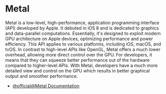 # Metal

Metal is a low-level, high-performance, application programming interface (API) developed by Apple. It debuted in iOS 8 and is dedicated to graphics and data-parallel computations. Essentially, it's designed to exploit modern GPU architecture on Apple devices, optimizing performance and power efficiency. This API applies to various platforms, including iOS, macOS, and tvOS. In contrast to high-level APIs like OpenGL, Metal offers a much lower overhead, allowing more direct control over the GPU. For developers, it means that they can squeeze better performance out of the hardware compared to higher-level APIs. With Metal, developers have a much more detailed view and control on the GPU which results in better graphical output and smoother performance.

- [@official@Metal Documentation](https://developer.apple.com/metal/)